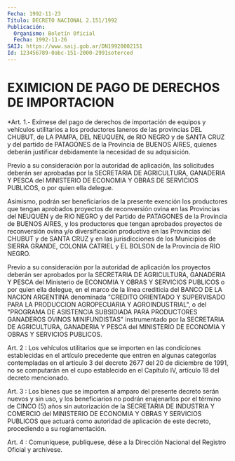 ```yaml
---
Fecha: 1992-11-23
Título: DECRETO NACIONAL 2.151/1992
Publicación:
  Organismo: Boletín Oficial
  Fecha: 1992-11-26
SAIJ: https://www.saij.gob.ar/DN19920002151
Id: 123456789-0abc-151-2000-2991soterced
---
```

# EXIMICION DE PAGO DE DERECHOS DE IMPORTACION

<a id="1"></a>
*Art.  1.-  Exímese  del  pago  de  derechos de importación de equipos y vehículos utilitarios a los productores  laneros  de  las provincias  DEL    CHUBUT, de LA PAMPA, DEL NEUQUEN, de RIO NEGRO y de SANTA CRUZ y del  partido de PATAGONES de la Provincia de BUENOS AIRES, quienes deberán  justificar  debidamente  la necesidad de su adquisición.

Previo  a  su  consideración  por  la autoridad de aplicación,  las solicitudes deberán ser aprobadas por la SECRETARIA DE AGRICULTURA, GANADERIA Y PESCA del MINISTERIO  DE  ECONOMIA Y OBRAS DE SERVICIOS PUBLICOS, o por quien ella delegue.

Asimismo,  podrán  ser  beneficiarios  de la presente exención  los productores que tengan aprobados proyectos  de  reconversión  ovina en  las  Provincias  del  NEUQUEN  y  de RIO NEGRO y del Partido de PATAGONES de la Provincia de BUENOS AIRES,  y  los  productores que tengan aprobados proyectos de reconversión ovina y/o diversificación productiva en las Provincias del CHUBUT  y de SANTA CRUZ  y  en  las jurisdicciones de los Municipios de SIERRA GRANDE, COLONIA CATRIEL  y  EL  BOLSON  de  la Provincia de RIO NEGRO.

Previo  a  su  consideración  por la autoridad  de  aplicación  los proyectos deberán ser aprobados  por la SECRETARIA DE AGRICULTURA, GANADERIA Y PESCA del Ministerio de  ECONOMIA  Y  OBRAS Y SERVICIOS PUBLICOS  o  por  quien  ella  delegue,  en  el  marco de la  línea crediticia  del  BANCO  DE LA NACION ARGENTINA denominada  "CREDITO ORIENTADO  Y  SUPERVISADO  PARA    LA   PRODUCCION  AGROPECUARIA  Y AGROINDUSTRIAL",  o  del  "PROGRAMA DE ASISTENCIA  SUBSIDIADA  PARA PRODUCTORES GANADEROS OVINOS  MINIFUNDISTAS"  instrumentado  por la SECRETARIA  DE  AGRICULTURA,  GANADERIA  Y  PESCA del MINISTERIO DE ECONOMIA Y OBRAS Y SERVICIOS PUBLICOS.

<a id="2"></a>
Art.  2  :  Los  vehículos  utilitarios que se importen en las condiciones establecidas en el artículo  precedente  que  entren en algunas  categorías contempladas en el artículo 3 del decreto  2677 del  20  de  diciembre  de  1991,  no  se  computarán  en  el  cupo establecido  en el Capítulo IV, artículo 18 del decreto mencionado.

<a id="3"></a>
Art.  3  :  Los  bienes que se importen al amparo del presente decreto serán nuevos y  sin  uso,  y  los  beneficiarios  no podrán enajenarlos  por  el término de CINCO (5) años sin autorización  de la SECRETARIA DE INDUSTRIA  Y COMERCIO del MINISTERIO DE ECONOMIA Y OBRAS  Y  SERVICIOS  PUBLICOS  que    actuará   como  autoridad  de aplicación  de  este  decreto,  procediendo  a  su  reglamentación.

<a id="4"></a>
Art. 4 : Comuníquese, publíquese, dése a la Dirección Nacional del Registro Oficial y archívese.